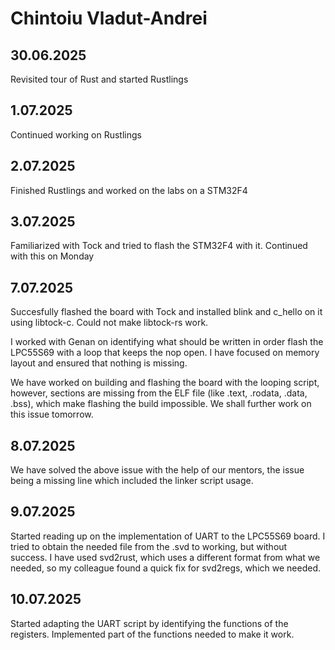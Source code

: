 # Chintoiu Vladut-Andrei

## 30.06.2025
Revisited tour of Rust and started Rustlings

## 1.07.2025
Continued working on Rustlings

## 2.07.2025
Finished Rustlings and worked on the labs on a STM32F4

## 3.07.2025
Familiarized with Tock and tried to flash the STM32F4 with it. Continued with this on Monday

## 7.07.2025
Succesfully flashed the board with Tock and installed blink and c_hello on it using libtock-c. Could not make libtock-rs work.

I worked with Genan on identifying what should be written in order flash the LPC55S69 with a loop that keeps the nop open. I have focused on memory layout and ensured that nothing is missing.

We have worked on building and flashing the board with the looping script, however, sections are missing from the ELF file (like .text, .rodata, .data, .bss), which make flashing the build impossible. We shall further work on this issue tomorrow.

## 8.07.2025
We have solved the above issue with the help of our mentors, the issue being a missing line which included the linker script usage.

## 9.07.2025
Started reading up on the implementation of UART to the LPC55S69 board. I tried to obtain the needed file from the .svd to working, but without success. I have used svd2rust, which uses a different format from what we needed, so my colleague found a quick fix for svd2regs, which we needed.

## 10.07.2025
Started adapting the UART script by identifying the functions of the registers. Implemented part of the functions needed to make it work.